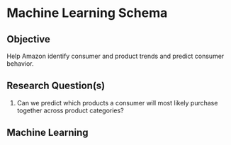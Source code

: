 # Machine Learning Schema

## Objective

Help Amazon identify consumer and product trends and predict
consumer behavior.

## Research Question(s)

1. Can we predict which products a consumer will most likely purchase together across product categories?

## Machine Learning